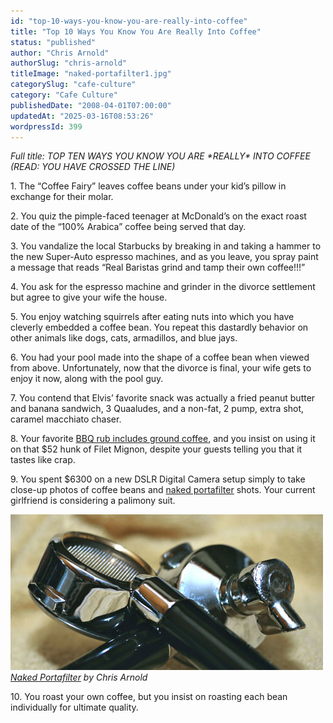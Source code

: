 ```yaml
---
id: "top-10-ways-you-know-you-are-really-into-coffee"
title: "Top 10 Ways You Know You Are Really Into Coffee"
status: "published"
author: "Chris Arnold"
authorSlug: "chris-arnold"
titleImage: "naked-portafilter1.jpg"
categorySlug: "cafe-culture"
category: "Cafe Culture"
publishedDate: "2008-04-01T07:00:00"
updatedAt: "2025-03-16T08:53:26"
wordpressId: 399
---
```


*Full title: TOP TEN WAYS YOU KNOW YOU ARE \*REALLY\* INTO COFFEE (READ: YOU HAVE CROSSED THE LINE)*

1\. The “Coffee Fairy” leaves coffee beans under your kid’s pillow in exchange for their molar.

2\. You quiz the pimple-faced teenager at McDonald’s on the exact roast date of the “100% Arabica” coffee being served that day.

3\. You vandalize the local Starbucks by breaking in and taking a hammer to the new Super-Auto espresso machines, and as you leave, you spray paint a message that reads “Real Baristas grind and tamp their own coffee!!!”

4\. You ask for the espresso machine and grinder in the divorce settlement but agree to give your wife the house.

5\. You enjoy watching squirrels after eating nuts into which you have cleverly embedded a coffee bean. You repeat this dastardly behavior on other animals like dogs, cats, armadillos, and blue jays.

6\. You had your pool made into the shape of a coffee bean when viewed from above. Unfortunately, now that the divorce is final, your wife gets to enjoy it now, along with the pool guy.

7\. You contend that Elvis’ favorite snack was actually a fried peanut butter and banana sandwich, 3 Quaaludes, and a non-fat, 2 pump, extra shot, caramel macchiato chaser.

8\. Your favorite [BBQ rub includes ground coffee](http://ineedcoffee.com/coffee-and-barbecue/), and you insist on using it on that $52 hunk of Filet Mignon, despite your guests telling you that it tastes like crap.

9\. You spent $6300 on a new DSLR Digital Camera setup simply to take close-up photos of coffee beans and [naked portafilter](http://ineedcoffee.com/the-naked-portafilter/) shots. Your current girlfriend is considering a palimony suit.

![naked portafilter](naked-portafilter1.jpg)  
*[Naked Portafilter](http://ineedcoffee.com/the-naked-portafilter/) by Chris Arnold*

10\. You roast your own coffee, but you insist on roasting each bean individually for ultimate quality.